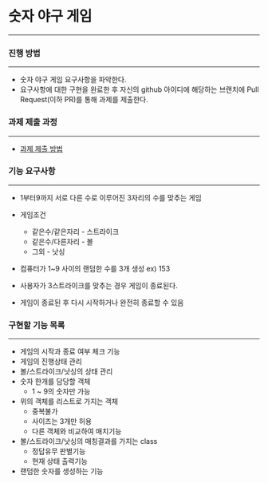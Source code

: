 # 숫자 야구 게임

------
### 진행 방법

-----
* 숫자 야구 게임 요구사항을 파악한다.
* 요구사항에 대한 구현을 완료한 후 자신의 github 아이디에 해당하는 브랜치에 Pull Request(이하 PR)를 통해 과제를 제출한다.

### 과제 제출 과정

-----------
* [과제 제출 방법](https://github.com/next-step/nextstep-docs/tree/master/precourse)


### 기능 요구사항

------------
* 1부터9까지 서로 다른 수로 이루어진 3자리의 수를 맞추는 게임
  
* 게임조건
    * 같은수/같은자리 - 스트라이크
    * 같은수/다른자리 - 볼
    * 그외 - 낫싱
    
* 컴퓨터가 1~9 사이의 랜덤한 수를 3개 생성 ex) 153
* 사용자가 3스트라이크를 맞추는 경우 게임이 종료된다.
* 게임이 종료된 후 다시 시작하거나 완전히 종료할 수 있음

### 구현할 기능 목록

-------

* 게임의 시작과 종료 여부 체크 기능
* 게임의 진행상태 관리  
* 볼/스트라이크/낫싱의 상태 관리  
* 숫자 한개를 담당할 객체 
  * 1 ~ 9의 숫자만 가능
* 위의 객체를 리스트로 가지는 객체   
  * 중복불가
  * 사이즈는 3개만 허용
  * 다른 객체와 비교하여 매치기능
* 볼/스트라이크/낫싱의 매칭결과를 가지는 class 
  * 정답유무 판별기능
  * 현재 상태 출력기능
* 랜덤한 숫자를 생성하는 기능

  